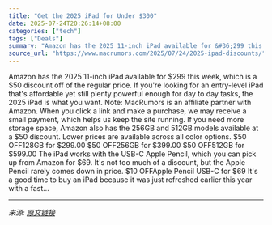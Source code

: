 ```yaml
---
title: "Get the 2025 iPad for Under $300"
date: 2025-07-24T20:26:14+08:00
categories: ["tech"]
tags: ["Deals"]
summary: "Amazon has the 2025 11-inch iPad available for &#36;299 this week, which is a &#36;50 discount off of the regular price. If you're looking for an entry-level iPad that's affordable yet still plenty po"
source_url: "https://www.macrumors.com/2025/07/24/2025-ipad-discounts/"
---
```


Amazon has the 2025 11-inch iPad available for &#36;299 this week, which is a &#36;50 discount off of the regular price. If you're looking for an entry-level iPad that's affordable yet still plenty powerful enough for day to day tasks, the 2025 iPad is what you want. Note: MacRumors is an affiliate partner with Amazon. When you click a link and make a purchase, we may receive a small payment, which helps us keep the site running. If you need more storage space, Amazon also has the 256GB and 512GB models available at a &#36;50 discount. Lower prices are available across all color options. &#36;50 OFF128GB for &#36;299.00 &#36;50 OFF256GB for &#36;399.00 &#36;50 OFF512GB for &#36;599.00 The iPad works with the USB-C Apple Pencil, which you can pick up from Amazon for &#36;69. It's not too much of a discount, but the Apple Pencil rarely comes down in price. &#36;10 OFFApple Pencil USB-C for &#36;69 It's a good time to buy an iPad because it was just refreshed earlier this year with a fast...

---

*来源: [原文链接](https://www.macrumors.com/2025/07/24/2025-ipad-discounts/)*
